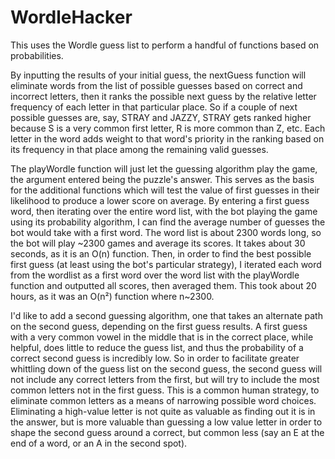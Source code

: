 # WordleHacker
This uses the Wordle guess list to perform a handful of functions based on probabilities.

By inputting the results of your initial guess, the nextGuess function will eliminate words from the list of possible guesses based on correct and incorrect letters, then it ranks the possible next guess by the relative letter frequency of each letter in that particular place. So if a couple of next possible guesses are, say, STRAY and JAZZY, STRAY gets ranked higher because S is a very common first letter, R is more common than Z, etc. Each letter in the word adds weight to that word's priority in the ranking based on its frequency in that place among the remaining valid guesses. 

The playWordle function will just let the guessing algorithm play the game, the argument entered being the puzzle's answer. This serves as the basis for the additional functions which will test the value of first guesses in their likelihood to produce a lower score on average. By entering a first guess word, then iterating over the entire word list, with the bot playing the game using its probability algorithm, I can find the average number of guesses the bot would take with a first word. The word list is about 2300 words long, so the bot will play ~2300 games and average its scores. It takes about 30 seconds, as it is an O(n) function. Then, in order to find the best possible first guess (at least using the bot's particular strategy), I iterated each word from the wordlist as a first word over the word list with the playWordle function and outputted all scores, then averaged them. This took about 20 hours, as it was an O(n²) function where n~2300. 

I'd like to add a second guessing algorithm, one that takes an alternate path on the second guess, depending on the first guess results. A first guess with a very common vowel in the middle that is in the correct place, while helpful, does little to reduce the guess list, and thus the probability of a correct second guess is incredibly low. So in order to facilitate greater whittling down of the guess list on the second guess, the second guess will not include any correct letters from the first, but will try to include the most common letters not in the first guess. This is a common human strategy, to eliminate common letters as a means of narrowing possible word choices. Eliminating a high-value letter is not quite as valuable as finding out it is in the answer, but is more valuable than guessing a low value letter in order to shape the second guess around a correct, but common less (say an E at the end of a word, or an A in the second spot).
